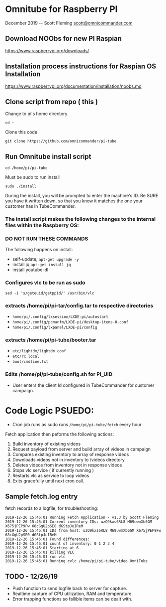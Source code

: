 
# Omnitube for Raspberry PI 
December 2019 -- Scott Fleming scott@omnicommander.com

## Download NOObs for new PI Raspian
https://www.raspberrypi.org/downloads/

## Installation process instructions for Raspian OS Installation
https://www.raspberrypi.org/documentation/installation/noobs.md


## Clone script from repo ( this ) 

Change to pi's home directory

`cd ~` 

Clone this code

`git clone https://github.com/omnicommander/pi-tube`

## Run Omnitube install script
`cd /home/pi/pi-tube`

Must be sudo to run install 

`sudo ./install`

During the install, you will be prompted to enter the machine's ID. Be SURE you have it written down, so that you know it matches the one your customer has in TubeCommander. 

### The install script makes the following changes to the internal files within the Raspberry OS:
### DO NOT RUN THESE COMMANDS 

The following happens on install: 

* self-update, `apt-get upgrade -y`
* install jq `apt-get install jq`
* install youtube-dl 

### Configures vlc to be run as sudo 
`sed -i 's/geteuid/getppid/' /usr/bin/vlc`

### extracts /home/pi/pi-tar/config.tar to respective directories
* `home/pi/.config/lxsession/LXDE-pi/autostart`
* `home/pi/.config/pcmanfm/LXDE-pi/desktop-items-0.conf`
* `home/pi/.config/lxpanel/LXDE-pi/config`

### extracts /home/pi/pi-tube/booter.tar
* `etc/lightdm/lightdm.conf`
* `etc/rc.local`
* `boot/cmdline.txt`

### Edits /home/pi/pi-tube/config.sh for PI_UID
* User enters the client Id configured in TubeCommander for customer campaign.


# Code Logic PSUEDO:
* Cron job runs as sudo runs `/home/pi/pi-tube/fetch` every hour
 
 Fetch application then peforms the following actions:

 1. Build inventory of existing videos
 2. Request payload from server and build array of videos in campaign
 3. Compares existing inventory to array of response videos 
 4. Downloads videos not in inventory to /videos directory
 5. Deletes videos from inventory not in response videos
 6. Stops vlc service ( if currently running )
 7. Restarts vlc as service to loop videos
 8. Exits gracefully until next cron call.

 ## Sample fetch.log entry
 fetch records to a logfile, for troubleshooting:  

 ```
 2019-12-26 15:45:01 Running Fetch Application - v1.3 by Scott Fleming
2019-12-26 15:45:01 Current inventory IDs: uzQ9kxs6RL8 M69uwmXb6GM X675jPEP9Fw 68cGgU2pSE0 dGStpJuIReM
2019-12-26 15:45:01 IDs from host: uzQ9kxs6RL8 M69uwmXb6GM X675jPEP9Fw 68cGgU2pSE0 dGStpJuIReM
2019-12-26 15:45:01 Found differences: 
2019-12-26 15:45:01 count of inventory: 0 1 2 3 4
2019-12-26 15:45:01 Starting at 6
2019-12-26 15:45:01 killing VLC
2019-12-26 15:45:01 run vlc
2019-12-26 15:45:01 Running cvlc /home/pi/pi-tube/video OmniTube
```

## TODO - 12/26/19
* Push function to send logfile back to server for capture.
* Realtime capture of CPU utilization, RAM and temperature.
* Error trapping functions so fallible items can be dealt with. 

